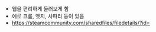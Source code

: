 -  웹을 편리하게 둘러보게 함
- 예로 크롬, 엣지, 사파리 등이 있음
- https://steamcommunity.com/sharedfiles/filedetails/?id=



##
###
####
#